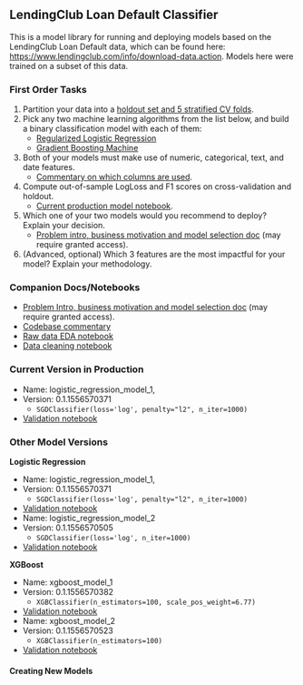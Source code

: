## LendingClub Loan Default Classifier

This is a model library for running and deploying models based on the LendingClub Loan Default data, which can be found here: https://www.lendingclub.com/info/download-data.action. Models here were trained on a subset of this data.

### First Order Tasks
1. Partition your data into a [holdout set and 5 stratified CV folds](https://github.com/jakeweholt/DR_TH/blob/a2e338bff058b2f1ece09e153b83def85d4bb6f1/model/model.py#L23-L70).
2. Pick any two machine learning algorithms from the list below, and build a binary classification model with each of them:
    - [Regularized Logistic Regression](https://github.com/jakeweholt/DR_TH/blob/c27aba7d213097f43029e91f69c9bc5d7bc0aa81/train_model.py#L42-L50)
    - [Gradient Boosting Machine](https://github.com/jakeweholt/DR_TH/blob/c27aba7d213097f43029e91f69c9bc5d7bc0aa81/train_model.py#L28-L40)
3. Both of your models must make use of numeric, categorical, text, and date features.
    - [Commentary on which columns are used](https://github.com/jakeweholt/DR_TH/blob/master/analysis/01_data_cleaning.ipynb).
4. Compute out-of-sample LogLoss and F1 scores on cross-validation and holdout.
    - [Current production model notebook](https://github.com/jakeweholt/DR_TH/blob/master/logistic_regression_model_validation_1.ipynb). 
5. Which one of your two models would you recommend to deploy? Explain your decision.
    - [Problem intro, business motivation and model selection doc](https://docs.google.com/document/d/1V5CiQwuySPbKlDvfX8TpLxi0pXHN26-ehbBut4Noblc/edit?usp=sharing) (may require granted access).
6. (Advanced, optional) Which 3 features are the most impactful for your model? Explain
your methodology.

### Companion Docs/Notebooks
- [Problem Intro, business motivation and model selection doc](https://docs.google.com/document/d/1V5CiQwuySPbKlDvfX8TpLxi0pXHN26-ehbBut4Noblc/edit?usp=sharing) (may require granted access).
- [Codebase commentary](https://docs.google.com/document/d/1LpQ2jej05sPmCyDdtWpO6lI0z7dLOUxuDXVyR5YXJKc/edit?usp=sharing)
- [Raw data EDA notebook](https://github.com/jakeweholt/DR_TH/blob/master/analysis/00_raw_data_EDA.ipynb)
- [Data cleaning notebook](https://github.com/jakeweholt/DR_TH/blob/master/analysis/01_data_cleaning.ipynb)

### Current Version in Production
- Name: logistic_regression_model_1, 
- Version: 0.1.1556570371
  - `SGDClassifier(loss='log', penalty="l2", n_iter=1000)`
- [Validation notebook](https://github.com/jakeweholt/DR_TH/blob/master/logistic_regression_model_validation_1.ipynb)

### Other Model Versions

**Logistic Regression**

- Name: logistic_regression_model_1, 
- Version: 0.1.1556570371
  - `SGDClassifier(loss='log', penalty="l2", n_iter=1000)`
- [Validation notebook](https://github.com/jakeweholt/DR_TH/blob/master/logistic_regression_model_validation_1.ipynb)
- Name: logistic_regression_model_2
- Version: 0.1.1556570505
  - `SGDClassifier(loss='log', n_iter=1000)`
- [Validation notebook](https://github.com/jakeweholt/DR_TH/blob/master/logistic_regression_model_validation_2.ipynb)

**XGBoost**

- Name: xgboost_model_1
- Version: 0.1.1556570382
  - `XGBClassifier(n_estimators=100, scale_pos_weight=6.77)`
- [Validation notebook](  https://github.com/jakeweholt/DR_TH/blob/master/xgboost_model_validation_1.ipynb)<br/>
- Name: xgboost_model_2
- Version: 0.1.1556570523
  - `XGBClassifier(n_estimators=100)`
- [Validation notebook](  https://github.com/jakeweholt/DR_TH/blob/master/xgboost_model_validation_2.ipynb)

#### Creating New Models
